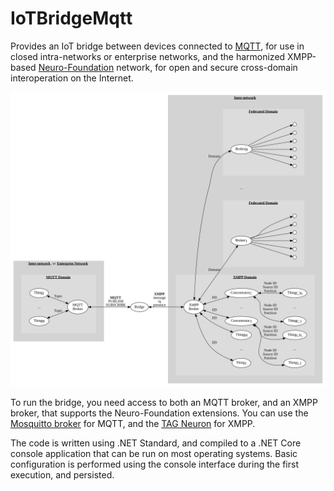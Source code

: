 IoTBridgeMqtt
================

Provides an IoT bridge between devices connected to [MQTT](https://mqtt.org/), for use in
closed intra-networks or enterprise networks, and the harmonized XMPP-based 
[Neuro-Foundation](https://neuro-foundation.io/) network, for open and secure cross-domain
interoperation on the Internet.

![Bridge topology](Graphs/Topology.svg)

To run the bridge, you need access to both an MQTT broker, and an XMPP broker, that supports
the Neuro-Foundation extensions. You can use the [Mosquitto broker](https://mosquitto.org/)
for MQTT, and the [TAG Neuron](https://lab.tagroot.io/Documentation/Neuron/InstallBroker.md)
for XMPP.

The code is written using .NET Standard, and compiled to a .NET Core console application
that can be run on most operating systems. Basic configuration is performed using the
console interface during the first execution, and persisted.